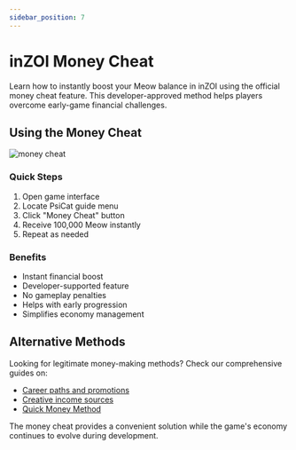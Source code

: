 ```yaml
---
sidebar_position: 7
---
```


# inZOI Money Cheat

Learn how to instantly boost your Meow balance in inZOI using the official money cheat feature. This developer-approved method helps players overcome early-game financial challenges.

## Using the Money Cheat
![money cheat](/doc/faq/money-cheat.png)
### Quick Steps
1. Open game interface
2. Locate PsiCat guide menu
3. Click "Money Cheat" button
4. Receive 100,000 Meow instantly
5. Repeat as needed

### Benefits
- Instant financial boost
- Developer-supported feature
- No gameplay penalties
- Helps with early progression
- Simplifies economy management

## Alternative Methods

Looking for legitimate money-making methods? Check our comprehensive guides on:
- [Career paths and promotions](/docs/jobs_and_careers/introduction)
- [Creative income sources](/docs/faq/how-to-make-money#creative-income-sources)
- [Quick Money Method](/docs/faq/how-to-make-money#quick-money-methods)

The money cheat provides a convenient solution while the game's economy continues to evolve during development.


